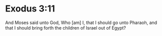 # Exodus 3:11

And Moses said unto God, Who [am] I, that I should go unto Pharaoh, and that I should bring forth the children of Israel out of Egypt?
